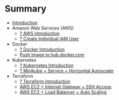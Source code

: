 # Summary

* [Introduction](README.md)
* Amazon Web Services (AWS)
    * [? AWS Introduction](aws-introduction.md)
    * [? Create Individual IAM User](aws-create-individual-iam-user.md)
* Docker
    * [? Docker Introduction](docker-introduction.md)
    * [Push Image to hub.docker.com](docker-push-image-to-hub.md)
* Kubernetes
    * [? Kubernetes Introduction](kubernetes-introduction.md)
    * [? Minikube + Service + Horizontal Autoscaler](kubernetes-minikube-service-horizontal-autoscale.md)
* Terraform
    * [? Terraform Introduction](terraform-introduction.md)
    * [AWS EC2 + Internet Gateway + SSH Access](terraform-aws-ec2-internet-gateway-ssh.md)
    * [AWS EC2 + Load Balancer + Auto Scaling](terraform-aws-load-balancer-auto-scaling.md)
